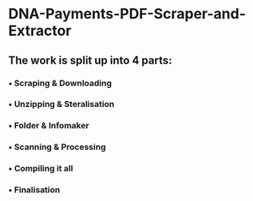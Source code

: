 # DNA-Payments-PDF-Scraper-and-Extractor

## The work is split up into 4 parts:
### • Scraping & Downloading
### • Unzipping & Steralisation
### • Folder & Infomaker
### • Scanning & Processing
### • Compiling it all
### • Finalisation
